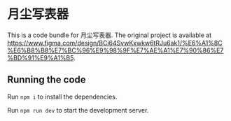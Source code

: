
  # 月尘写表器

  This is a code bundle for 月尘写表器. The original project is available at https://www.figma.com/design/BCi64SvwKxwkw6tRJu6ak1/%E6%A1%8C%E6%B8%B8%E7%BC%96%E9%98%9F%E7%AE%A1%E7%90%86%E7%BD%91%E9%A1%B5.

  ## Running the code

  Run `npm i` to install the dependencies.

  Run `npm run dev` to start the development server.
  
